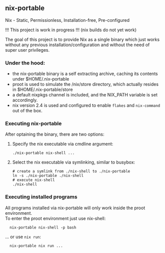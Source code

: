 ## nix-portable
Nix - Static, Permissionless, Installation-free, Pre-configured

!!! This project is work in progress !!! (nix builds do not yet work)

The goal of this project is to provide Nix as a single binary which just works without any previous installation/configuration and without the need of super user privileges.

### Under the hood:
  - the nix-portable binary is a self extracting archive, caching its contents under $HOME/.nix-portable
  - proot is used to simulate the /nix/store directory, which actually resides in $HOME/.nix-portable/store
  - a default nixpkgs channel is included, and the NIX_PATH variable is set accordingly.
  - nix version 2.4 is used and configured to enable `flakes` and `nix-command` out of the box.


### Executing nix-portable
After optaining the binary, there are two options:
1. Specify the nix executable via cmdline argument:
    ```
    ./nix-portable nix-shell ...
    ```
1. Select the nix executable via symlinking, similar to busybox:
    ```
    # create a symlink from ./nix-shell to ./nix-portable
    ln -s ./nix-portable ./nix-shell
    # execute nix-shell
    ./nix-shell
    ```

### Executing installed programs
All programs installed via nix-portable will only work inside the proot environment.  
To enter the proot environment just use nix-shell:
```
  nix-portable nix-shell -p bash
```

... or use `nix run`:
```
  nix-portable nix run ...
```

